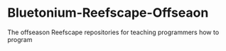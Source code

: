 # Bluetonium-Reefscape-Offseaon
The offseason Reefscape repositories for teaching programmers how to program

